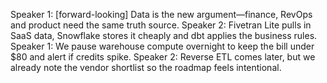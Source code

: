 Speaker 1: [forward-looking] Data is the new argument—finance, RevOps and product need the same truth source.
Speaker 2: Fivetran Lite pulls in SaaS data, Snowflake stores it cheaply and dbt applies the business rules.
Speaker 1: We pause warehouse compute overnight to keep the bill under $80 and alert if credits spike.
Speaker 2: Reverse ETL comes later, but we already note the vendor shortlist so the roadmap feels intentional.
